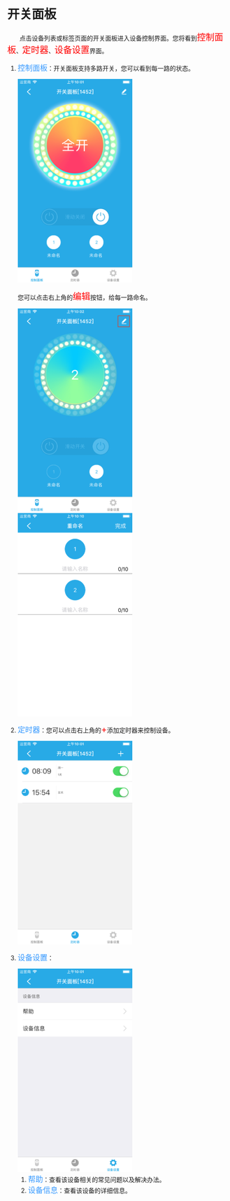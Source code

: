 # 开关面板

&emsp;&emsp;点击设备列表或标签页面的开关面板进入设备控制界面。您将看到<font style='color:#ff0000;font-size:20px'>控制面板</font>、<font style='color:#ff0000;font-size:20px'>定时器</font>、<font style='color:#ff0000;font-size:20px'>设备设置</font>界面。

1. <font style='color:#3699ff;font-size:17px'>控制面板</font>：开关面板支持多路开关，您可以看到每一路的状态。

	<img src="../images/MacBee/开关面板/控制界面1.png" width = "262" height = "465">
	
	您可以点击右上角的<font style='color:#ff0000;font-size:20px'>编辑</font>按钮，给每一路命名。
	
	<img src="../images/MacBee/开关面板/控制界面2.png" width = "262" height = "465">
	<img src="../images/MacBee/开关面板/命名.png" width = "262" height = "465">
	
2. <font style='color:#3699ff;font-size:17px'>定时器</font>：您可以点击右上角的<font style='color:#ff0000;font-size:20px'>+</font>添加定时器来控制设备。

	<img src="../images/MacBee/开关面板/定时器.png" width = "262" height = "465">
	
3. <font style='color:#3699ff;font-size:17px'>设备设置</font>：

	<img src="../images/MacBee/开关面板/设置.png" width = "262" height = "465">
	
	1. <font style='color:#3699ff;font-size:17px'>帮助</font>：查看该设备相关的常见问题以及解决办法。
	2. <font style='color:#3699ff;font-size:17px'>设备信息</font>：查看该设备的详细信息。
